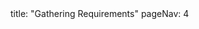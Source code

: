 <frontmatter>
title: "Gathering Requirements"
pageNav: 4
</frontmatter>

<include src="container-inPage-asFlat.md" boilerplate />
